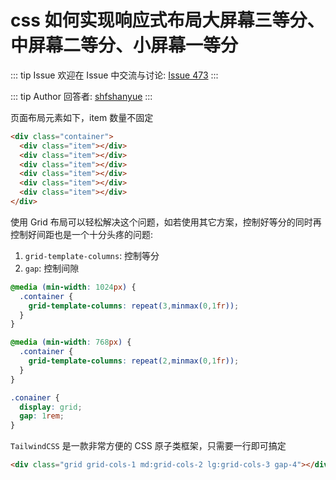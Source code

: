# css 如何实现响应式布局大屏幕三等分、中屏幕二等分、小屏幕一等分



::: tip Issue 
 欢迎在 Issue 中交流与讨论: [Issue 473](https://github.com/shfshanyue/Daily-Question/issues/473) 
:::

::: tip Author 
回答者: [shfshanyue](https://github.com/shfshanyue) 
:::

页面布局元素如下，item 数量不固定

``` html
<div class="container">
  <div class="item"></div>
  <div class="item"></div>
  <div class="item"></div>
  <div class="item"></div>
  <div class="item"></div>
  <div class="item"></div>
</div>
```

使用 Grid 布局可以轻松解决这个问题，如若使用其它方案，控制好等分的同时再控制好间距也是一个十分头疼的问题:

1. `grid-template-columns`: 控制等分
2. `gap`: 控制间隙

``` css
@media (min-width: 1024px) {
  .container {
    grid-template-columns: repeat(3,minmax(0,1fr));
  }
}

@media (min-width: 768px) {
  .container {
    grid-template-columns: repeat(2,minmax(0,1fr));
  }
}

.conainer {
  display: grid;
  gap: 1rem;
}
```

`TailwindCSS` 是一款非常方便的 CSS 原子类框架，只需要一行即可搞定

``` html
<div class="grid grid-cols-1 md:grid-cols-2 lg:grid-cols-3 gap-4"></div>
```